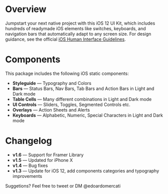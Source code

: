 # Overview

Jumpstart your next native project with this iOS 12 UI Kit, which includes hundreds of readymade iOS elements like switches, keyboards, and navigation bars that automatically adapt to any screen size. For design guidance, see the official [iOS Human Interface Guidelines](https://developer.apple.com/design/human-interface-guidelines/ios/overview/themes/).

# Components

This package includes the following iOS static components:

- **Styleguide** — Typography and Colors
- **Bars** — Status Bars, Nav Bars, Tab Bars and Action Bars in Light and Dark mode
- **Table Cells** — Many different combinations in Light and Dark mode
- **UI Controls** — Sliders, Toggles, Segmented Controls etc.
- **Overlays** — Action Sheets and Alerts
- **Keyboards** — Alphabetic, Numeric, Special Characters in Light and Dark mode

# Changelog

- **v1.6** — Support for Framer Library
- **v1.5** — Updated for iPhone X
- **v1.4** — Bug fixes
- **v1.3** — Update for iOS 12, add components categories and typography improvements

Suggetions? Feel free to tweet or DM @edoardomercati
